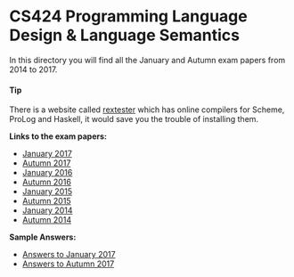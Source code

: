 # CS424 Programming Language Design & Language Semantics

In this directory you will find all the January and Autumn exam papers from 2014 to 2017.

#### Tip
There is a website called [rextester](http://rextester.com/l/scheme_online_compiler) which has online compilers for Scheme, ProLog and Haskell, it would save you the trouble of installing them.

**Links to the exam papers:**
- [January 2017](./papers/2017-CS424-January.pdf)
- [Autumn 2017](./papers/2017-CS424-Autumn.pdf)
- [January 2016](./papers/2016-CS424-January.pdf)
- [Autumn 2016](./papers/2016-CS424-Autumn.pdf)
- [January 2015](./papers/2015-CS424-January.pdf)
- [Autumn 2015](./papers/2015-CS424-Autumn.pdf)
- [January 2014](./papers/2014-CS424-January.pdf)
- [Autumn 2014](./papers/2014-CS424-Autumn.pdf)

**Sample Answers:**
- [Answers to January 2017](./answers/2017-CS424-January.md)
- [Answers to Autumn 2017](./answers/2017-CS424-autumn.md)
